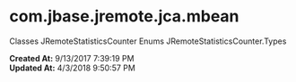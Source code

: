 # com.jbase.jremote.jca.mbean

Classes JRemoteStatisticsCounter Enums JRemoteStatisticsCounter.Types  

**Created At:** 9/13/2017 7:39:19 PM  
**Updated At:** 4/3/2018 9:50:57 PM  

